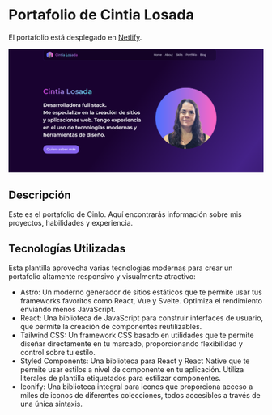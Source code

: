 # Portafolio de Cintia Losada


El portafolio está desplegado en [Netlify](https://cintialosada-portfolio.netlify.app/).

![Portada](image-1.webp)


## Descripción

Este es el portafolio de Cinlo. Aquí encontrarás información sobre mis proyectos, habilidades y experiencia.

## Tecnologías Utilizadas

Esta plantilla aprovecha varias tecnologías modernas para crear un portafolio altamente responsivo y visualmente atractivo:

- Astro: Un moderno generador de sitios estáticos que te permite usar tus frameworks favoritos como React, Vue y Svelte. Optimiza el rendimiento enviando menos JavaScript.
- React: Una biblioteca de JavaScript para construir interfaces de usuario, que permite la creación de componentes reutilizables.
- Tailwind CSS: Un framework CSS basado en utilidades que te permite diseñar directamente en tu marcado, proporcionando flexibilidad y control sobre tu estilo.
- Styled Components: Una biblioteca para React y React Native que te permite usar estilos a nivel de componente en tu aplicación. Utiliza literales de plantilla etiquetados para estilizar componentes.
- Iconify: Una biblioteca integral para iconos que proporciona acceso a miles de iconos de diferentes colecciones, todos accesibles a través de una única sintaxis.

